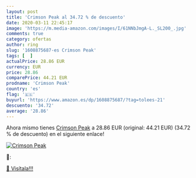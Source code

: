 ```yaml
---
layout: post
title: 'Crimson Peak al 34.72 % de descuento'
date: 2020-03-11 22:45:17
image: 'https://m.media-amazon.com/images/I/61NNbJmgA-L._SL200_.jpg'
comments: true
category: ofertas
author: ring
slug: '1608875687-es Crimson Peak'
tags: [  ]
actualPrice: 28.86 EUR
currency: EUR
price: 28.86
comparePrice: 44.21 EUR
prodname: 'Crimson Peak'
country: 'es'
flag: '🇪🇸'
buyurl: 'https://www.amazon.es/dp/1608875687/?tag=tolees-21'
descuento: '34.72'
average: '28.86'
---
```


Ahora mismo tienes [Crimson Peak](https://www.amazon.es/dp/1608875687/?tag=tolees-21) a 28.86 EUR (original: 44.21 EUR) (34.72 %  de descuento) en el siguiente enlace!

[![Crimson Peak](https://m.media-amazon.com/images/I/61NNbJmgA-L._SL200_.jpg)](https://www.amazon.es/dp/1608875687/?tag=tolees-21)

🔎:


[🛒 Visítala!!!](https://www.amazon.es/dp/1608875687/?tag=tolees-21)
